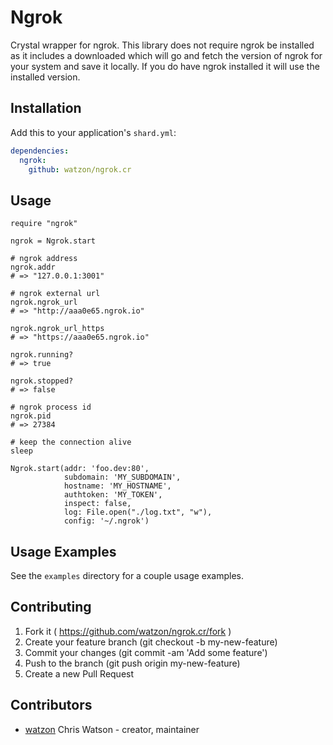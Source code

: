 # Ngrok

Crystal wrapper for ngrok. This library does not require ngrok be installed as it includes a downloaded which will go and fetch the version of ngrok for your system and save it locally. If you do have ngrok installed it will use the installed version.

## Installation

Add this to your application's `shard.yml`:

```yaml
dependencies:
  ngrok:
    github: watzon/ngrok.cr
```

## Usage

```crystal
require "ngrok"

ngrok = Ngrok.start

# ngrok address
ngrok.addr
# => "127.0.0.1:3001"

# ngrok external url
ngrok.ngrok_url
# => "http://aaa0e65.ngrok.io"

ngrok.ngrok_url_https
# => "https://aaa0e65.ngrok.io"

ngrok.running?
# => true

ngrok.stopped?
# => false

# ngrok process id
ngrok.pid
# => 27384

# keep the connection alive
sleep
```

```crystal
Ngrok.start(addr: 'foo.dev:80',
            subdomain: 'MY_SUBDOMAIN',
            hostname: 'MY_HOSTNAME',
            authtoken: 'MY_TOKEN',
            inspect: false,
            log: File.open("./log.txt", "w"),
            config: '~/.ngrok')
```

## Usage Examples

See the `examples` directory for a couple usage examples.

## Contributing

1. Fork it ( https://github.com/watzon/ngrok.cr/fork )
2. Create your feature branch (git checkout -b my-new-feature)
3. Commit your changes (git commit -am 'Add some feature')
4. Push to the branch (git push origin my-new-feature)
5. Create a new Pull Request

## Contributors

- [watzon](https://github.com/watzon) Chris Watson - creator, maintainer
